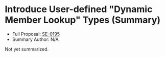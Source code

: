 # Introduce User-defined "Dynamic Member Lookup" Types (Summary)

* Full Proposal: [SE-0195](https://github.com/apple/swift-evolution/blob/main/proposals/0195-dynamic-member-lookup.md)
* Summary Author: N/A

Not yet summarized.
